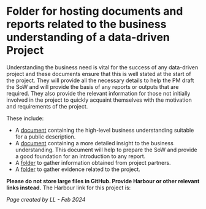 # Folder for hosting documents and reports related to the business understanding of a data-driven Project

Understanding the business need is vital for the success of any data-driven project and these documents ensure that this is well stated at the start of the project. They will provide all the necessary details to help the PM draft the SoW and will provide the basis of any reports or outputs that are required. They also provide the relevant information for those not initially involved in the project to quickly acquaint themselves with the motivation and requirements of the project. 

These include:

* A [document](/docs/1.BusinessCase/High-levelBusinessCase.md) containing the high-level business understanding suitable for a public description.
* A [document](/docs/1.BusinessCase/DetailedBusinessCase.md) containing a more detailed insight to the business understanding. This document will help to prepare the SoW and provide a good foundation for an introduction to any report. 
* A [folder](/docs/1.BusinessCase/PartnerRelatedDocuments/) to gather information obtained from project partners.
* A [folder](/docs/1.BusinessCase/BusinessNeedEvidence/) to gather evidence related to the project.


 **Please do not store large files in GitHub. Provide Harbour or other relevant links instead.**
 The Harbour link for this project is: 

 *Page created by LL - Feb 2024*